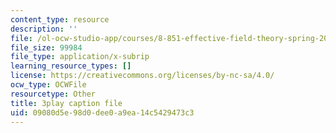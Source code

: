 ```yaml
---
content_type: resource
description: ''
file: /ol-ocw-studio-app/courses/8-851-effective-field-theory-spring-2013/09080d5e98d0dee0a9ea14c5429473c3_KwtuwXp16cY.srt
file_size: 99984
file_type: application/x-subrip
learning_resource_types: []
license: https://creativecommons.org/licenses/by-nc-sa/4.0/
ocw_type: OCWFile
resourcetype: Other
title: 3play caption file
uid: 09080d5e-98d0-dee0-a9ea-14c5429473c3
---
```

